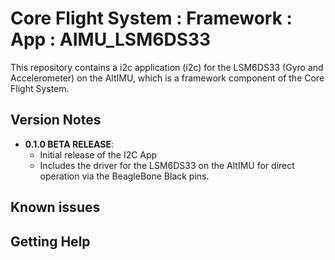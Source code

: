 # Core Flight System : Framework : App : AIMU_LSM6DS33

This repository contains a i2c application (i2c) for the LSM6DS33 (Gyro and Accelerometer) on the AltIMU, which is a framework component of the Core Flight System.

## Version Notes

- **0.1.0 BETA RELEASE**:
  - Initial release of the I2C App
  - Includes the driver for the LSM6DS33 on the AltIMU for direct operation via the BeagleBone Black pins.

## Known issues


## Getting Help


